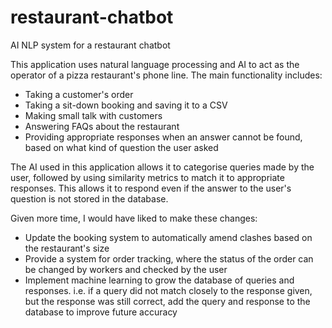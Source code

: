 # restaurant-chatbot
AI NLP system for a restaurant chatbot

This application uses natural language processing and AI to act as the operator of a pizza restaurant's phone line. The main functionality includes:
- Taking a customer's order
- Taking a sit-down booking and saving it to a CSV
- Making small talk with customers
- Answering FAQs about the restaurant
- Providing appropriate responses when an answer cannot be found, based on what kind of question the user asked

The AI used in this application allows it to categorise queries made by the user, followed by using similarity metrics to match it to appropriate responses. This allows it to respond even if the answer to the user's question is not stored in the database.

Given more time, I would have liked to make these changes:
 - Update the booking system to automatically amend clashes based on the restaurant's size
 - Provide a system for order tracking, where the status of the order can be changed by workers and checked by the user
 - Implement machine learning to grow the database of queries and responses. i.e. if a query did not match closely to the response given, but the response was still correct, add the query and response to the database to improve future accuracy
